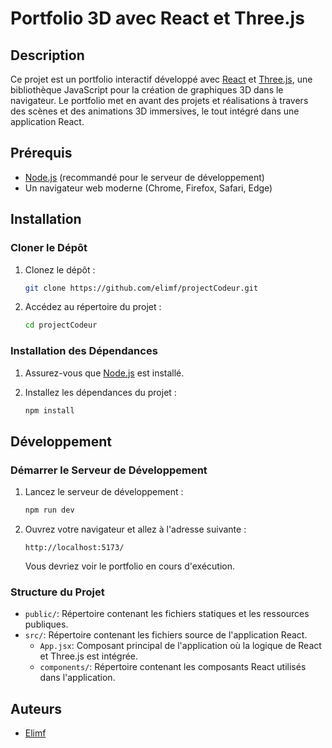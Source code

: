 # Portfolio 3D avec React et Three.js

## Description

Ce projet est un portfolio interactif développé avec [React](https://reactjs.org/) et [Three.js](https://threejs.org/), une bibliothèque JavaScript pour la création de graphiques 3D dans le navigateur. Le portfolio met en avant des projets et réalisations à travers des scènes et des animations 3D immersives, le tout intégré dans une application React.

## Prérequis

- [Node.js](https://nodejs.org/) (recommandé pour le serveur de développement)
- Un navigateur web moderne (Chrome, Firefox, Safari, Edge)

## Installation

### Cloner le Dépôt

1. Clonez le dépôt :

    ```bash
    git clone https://github.com/elimf/projectCodeur.git
    ```

2. Accédez au répertoire du projet :

    ```bash
    cd projectCodeur
    ```

### Installation des Dépendances

1. Assurez-vous que [Node.js](https://nodejs.org/) est installé.
2. Installez les dépendances du projet :

    ```bash
    npm install
    ```

## Développement

### Démarrer le Serveur de Développement

1. Lancez le serveur de développement :

    ```bash
    npm run dev
    ```

2. Ouvrez votre navigateur et allez à l'adresse suivante :

    ```
    http://localhost:5173/
    ```

   Vous devriez voir le portfolio en cours d'exécution.

### Structure du Projet

- `public/`: Répertoire contenant les fichiers statiques et les ressources publiques.
- `src/`: Répertoire contenant les fichiers source de l'application React.
  - `App.jsx`: Composant principal de l'application où la logique de React et Three.js est intégrée.
  - `components/`: Répertoire contenant les composants React utilisés dans l'application.


## Auteurs

- [Elimf](https://github.com/elimf)
